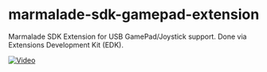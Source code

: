 marmalade-sdk-gamepad-extension
===============================

Marmalade SDK Extension for USB GamePad/Joystick support. Done via Extensions Development Kit (EDK).

[![Video](https://github.com/gleblebedev/marmalade-sdk-gamepad-extension/blob/master/promo/video_preview.png?raw=true)](http://youtu.be/1K9avGh7UCk)
